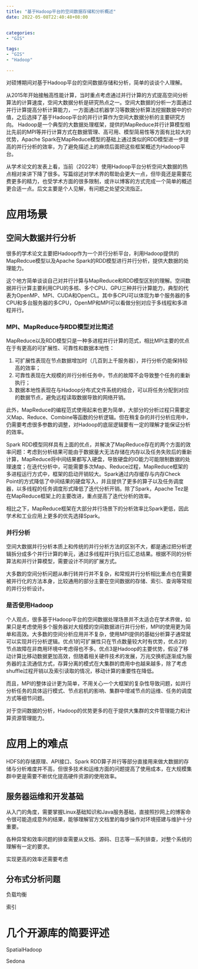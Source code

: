 ```yaml
---
title: "基于Hadoop平台的空间数据存储和分析概述"
date: 2022-05-08T22:40:48+08:00


categories:
- "GIS"

tags:
- "GIS"
- "Hadoop"

---
```


对硕博期间对基于Hadoop平台的空间数据存储和分析，简单的谈谈个人理解。

从2015年开始接触高性能计算，当时重点考虑通过并行计算的方式提高空间分析算法的计算速度，空间大数据分析是研究热点之一。空间大数据的分析一方面通过并行计算提高分析计算能力，一方面通过机器学习等数据分析算法挖掘数据中的价值，之后选择了基于Hadoop平台的并行计算作为空间大数据分析的主要研究方向。 Hadoop是一个典型的大数据处理框架，提供的MapReduce并行计算模型相比先前的MPI等并行计算方式在数据管理、高可用、模型简易性等方面有比较大的优势，Apache Spark在MapReduce模型的基础上通过类似的RDD模型进一步提高的并行分析的效率，为了避免描述上的麻烦后面把这些框架概述为Hadoop平台。

从学术论文的发表上看，当前（2022年）使用Hadoop平台分析空间大数据的热点相对来讲下降了很多。写篇综述对学术界的帮助会更大一点，但毕竟还是需要花费更多的精力，也受学术方面的很多限制，或许以博客的方式完成一个简单的概述更合适一点。后文主要是个人见解，有问题之处望交流指正。

# 应用场景

## 空间大数据并行分析

很多的学术论文主要把Hadoop作为一个并行分析平台，利用Hadoop提供的MapRedcue模型以及Apache Spark的RDD模型进行并行分析，提供大数据的处理能力。

这个地方简单谈谈自己对并行计算与MapReduce和RDD模型区别的理解。空间数据并行计算主要利用CPU的多核、多个CPU、GPU三种并行计算能力，典型的代表为OpenMP、MPI、CUDA和OpenCL。其中多CPU可以体现为单个服务器的多CPU和多台服务器的多CPU，OpenMP和MPI可以看做分别对应于多线程和多进程并行。

### MPI、MapReduce与RDD模型对比简述

MapReduce以及RDD模型只是一种多进程并行计算的范式，相比MPI主要的优点在于有更高的可扩展性、可靠性和数据本地性：

1. 可扩展性表现在节点数据增加时（几百到上千服务器），并行分析仍能保持较高的效率；
2. 可靠性表现在大规模的并行分析任务中，节点的故障不会导致整个任务的重新执行；
3. 数据本地性表现在与Hadoop分布式文件系统的结合，可以将任务分配到对应的数据节点，避免远程读取数据导致的网络开销。

此外，MapReduce的编程范式使用起来也更为简单，大部分的分析过程只需要定义Map、Reduce、Combine等函数的分析逻辑。但在稍复杂的并行分析应用中，仍需要考虑很多参数的调整，对Hadoop的底层逻辑要有一定的理解才能保证分析的效率。

Spark RDD模型同样具有上面的优点，并解决了MapReduce存在的两个方面的效率问题：考虑到分析结果可能由于数据量大无法存储在内存以及任务失败后的重新计算，MapReduce将中间结果都写入硬盘，导致硬盘的IO能力可能限制数据的处理速度；在迭代分析中，可能需要多次Map、Reduce过程，MapReduce框架的多进程运行方式中，框架的启动开销较大。Spark通过内存缓存与内存Check Point的方式降低了中间结果的硬盘写入，并且提供了更多的算子以及任务调度器，以多线程的任务调度形式降低了迭代分析开销。除了Spark，Apache Tez是在MapReduce框架上的主要改进，重点提高了迭代分析的效率。

相比之下，MapReduce框架在大部分并行场景下的分析效率比Spark更低，因此学术和工业应用上更多的优先选择Spark。

### 并行分析

空间大数据并行分析本质上和传统的并行分析方法的区别不大，都是通过把分析逻辑拆分成多个并行计算的单元，通过多线程并行执行后汇总结果。根据不同的分析算法和并行计算模型，需要设计不同的扩展方式。

大多数的空间分析问题从串行转并行并不复杂，和常规并行分析相比重点也在需要被并行化的方法本身，比较通用的部分主要在空间数据的存储、索引、查询等常规的并行分析设计。

### 是否使用Hadoop

个人观点，很多基于Hadoop平台的空间数据处理场景并不太适合在学术界做，如果只是考虑使用多个服务器对大规模的空间数据进行并行分析，MPI的使用更为简单和高效。大多数的空间分析应用并不复杂，使用MPI提供的基础分析算子通常就可以实现并行分析逻辑。优点1的可扩展性只在节点数量较大时有优势，优点2的节点故障在非商用环境中考虑得也不多。优点3是Hadoop的主要优势，假设了移动计算比移动数据更加高效，但随着相关硬件技术的发展，万兆交换机逐渐成为服务器的主流通信方式，存算分离的模式在大集群的商用中也越来越多，除了考虑shuffle过程开销以及索引读取的情况，移动计算的重要性在降低。

而且，MPI的整体设计更为简单，不用关心一个大框架的复杂性导致问题，如并行分析任务的具体运行模式、节点宕机的影响、集群中增减节点的运维、任务的调度方式等细节问题。

对于空间数据的分析，Hadoop的优势更多的在于提供大集群的文件管理能力和计算资源管理能力。

# 应用上的难点

HDFS的存储原理、API接口、Spark RDD算子并行等部分直接用来做大数据的存储与分析难度并不高，但很多技术和运维方面的问题提高了使用成本，在大规模集群中更是需要不断优化提高硬件资源的使用效率。

## 服务器运维和开发基础

从入门的角度，需要掌握Linux基础知识和Java服务基础，直接照抄网上的博客命令很可能造成意外的结果，能够理解官方文档里的每步操作对环境搭建与维护十分重要。

各种异常和效率问题的排查需要从文档、源码、日志等一系列排查，对整个系统的理解有一定的要求。

实现更高的效率还需要考虑

## 分布式分析问题

负载均衡

索引

# 几个开源库的简要评述

SpatialHadoop

Sedona


